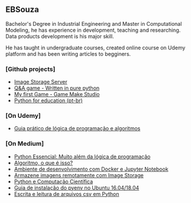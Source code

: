 ## EBSouza

Bachelor's Degree in Industrial Engineering and Master in Computational Modeling, he has experience in development, teaching and researching. Data products development is his major skill.

He has taught in undergraduate courses, created online course on Udemy platform and has been writing articles to begginers.

### [Github projects]

- [Image Storage Server](https://github.com/ebsouza/ImageStorage)
- [Q&A game - Written in pure python](https://github.com/ebsouza/PythonGame)
- [My first Game - Game Make Studio](https://github.com/ebsouza/SimonsNightmare)
- [Python for education (pt-br)](https://github.com/ebsouza/PythonGame)


### [On Udemy]

- [Guia prático de lógica de programação e algoritmos](https://www.udemy.com/course/guia-pratico-de-logica-de-programacao-e-algoritmos/?referralCode=E0B8C9D0BBD75E6947CE)

### [On Medium]

- [Python Essencial: Muito além da lógica de programação](https://medium.com/@ebsouza/python-essencial-muito-al%C3%A9m-da-l%C3%B3gica-de-programa%C3%A7%C3%A3o-c832c96d5ea7)
- [Algoritmo, o que é isso?](https://medium.com/data-hackers/algoritmo-o-que-%C3%A9-isso-a2af4f8663e9)
- [Ambiente de desenvolvimento com Docker e Jupyter Notebook](https://medium.com/data-hackers/ambiente-de-desenvolvimento-com-docker-e-jupyter-notebook-7605e9140f72)
- [Armazene imagens remotamente com Image Storage](https://medium.com/data-hackers/armazene-imagens-remotamente-com-image-storage-79a9256a0f37)
- [Python e Computação Científica](https://medium.com/data-hackers/python-e-computa%C3%A7%C3%A3o-cient%C3%ADfica-20294610bf02)
- [Guia de instalação do pyenv no Ubuntu 16.04/18.04](https://medium.com/data-hackers/guia-de-instala%C3%A7%C3%A3o-do-pyenv-no-ubuntu-16-04-18-04-33a33faa4d5)
- [Escrita e leitura de arquivos csv em Python](https://medium.com/data-hackers/escrita-e-leitura-de-arquivos-csv-em-python-6a256c608818)
